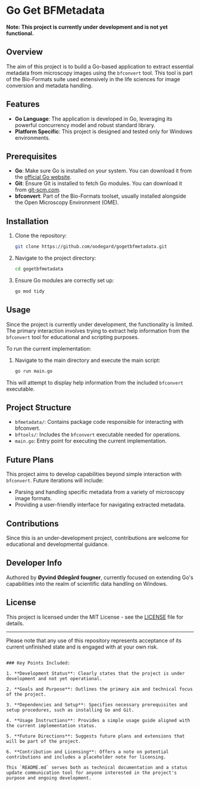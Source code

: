 # Go Get BFMetadata

**Note: This project is currently under development and is not yet functional.**

## Overview

The aim of this project is to build a Go-based application to extract essential metadata from microscopy images using the `bfconvert` tool. This tool is part of the Bio-Formats suite used extensively in the life sciences for image conversion and metadata handling.

## Features

- **Go Language**: The application is developed in Go, leveraging its powerful concurrency model and robust standard library.
- **Platform Specific**: This project is designed and tested only for Windows environments.

## Prerequisites

- **Go**: Make sure Go is installed on your system. You can download it from the [official Go website](https://golang.org/).
- **Git**: Ensure Git is installed to fetch Go modules. You can download it from [git-scm.com](https://git-scm.com/).
- **bfconvert**: Part of the Bio-Formats toolset, usually installed alongside the Open Microscopy Environment (OME).

## Installation

1. Clone the repository:

   ```bash
   git clone https://github.com/oodegard/gogetbfmetadata.git
   ```

2. Navigate to the project directory:

   ```bash
   cd gogetbfmetadata
   ```

3. Ensure Go modules are correctly set up:

   ```bash
   go mod tidy
   ```

## Usage

Since the project is currently under development, the functionality is limited. The primary interaction involves trying to extract help information from the `bfconvert` tool for educational and scripting purposes.

To run the current implementation:

1. Navigate to the main directory and execute the main script:

   ```bash
   go run main.go
   ```

This will attempt to display help information from the included `bfconvert` executable.

## Project Structure

- `bfmetadata/`: Contains package code responsible for interacting with bfconvert.
- `bftools/`: Includes the `bfconvert` executable needed for operations.
- `main.go`: Entry point for executing the current implementation.

## Future Plans

This project aims to develop capabilities beyond simple interaction with `bfconvert`. Future iterations will include:

- Parsing and handling specific metadata from a variety of microscopy image formats.
- Providing a user-friendly interface for navigating extracted metadata.

## Contributions

Since this is an under-development project, contributions are welcome for educational and developmental guidance.

## Developer Info

Authored by **Øyvind Ødegård fougner**, currently focused on extending Go's capabilities into the realm of scientific data handling on Windows.

## License

This project is licensed under the MIT License - see the [LICENSE](LICENSE) file for details.

---

Please note that any use of this repository represents acceptance of its current unfinished state and is engaged with at your own risk.
```

### Key Points Included:

1. **Development Status**: Clearly states that the project is under development and not yet operational.

2. **Goals and Purpose**: Outlines the primary aim and technical focus of the project.

3. **Dependencies and Setup**: Specifies necessary prerequisites and setup procedures, such as installing Go and Git.

4. **Usage Instructions**: Provides a simple usage guide aligned with the current implementation status.

5. **Future Directions**: Suggests future plans and extensions that will be part of the project.

6. **Contribution and Licensing**: Offers a note on potential contributions and includes a placeholder note for licensing.

This `README.md` serves both as technical documentation and a status update communication tool for anyone interested in the project's purpose and ongoing development.
